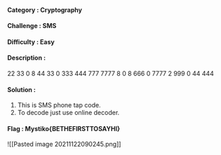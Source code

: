 #### Category : Cryptography
#### Challenge : SMS
#### Difficulty : Easy
#### Description : 
22 33 0 8 44 33 0 333 444 777 7777 8 0 8 666 0 7777 2 999 0 44 444

#### Solution :
1. This is SMS phone tap code.
2. To decode just use online decoder.

#### Flag : Mystiko{BETHEFIRSTTOSAYHI}
![[Pasted image 20211122090245.png]]